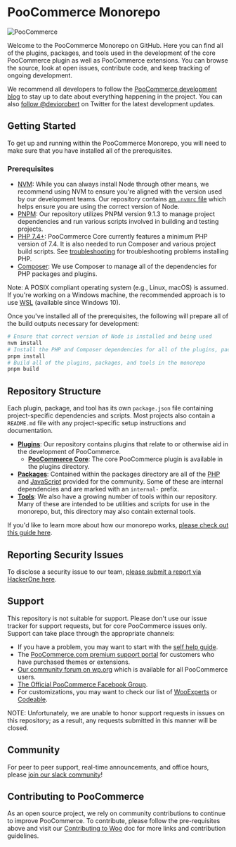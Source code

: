 # PooCommerce Monorepo

![PooCommerce](https://poocommerce.com/wp-content/themes/woo/images/logo-poocommerce@2x.png)

Welcome to the PooCommerce Monorepo on GitHub. Here you can find all of the plugins, packages, and tools used in the development of the core PooCommerce plugin as well as PooCommerce extensions. You can browse the source, look at open issues, contribute code, and keep tracking of ongoing development.

We recommend all developers to follow the [PooCommerce development blog](https://developer.poocommerce.com/blog/) to stay up to date about everything happening in the project. You can also [follow @deviorobert](https://twitter.com/deviorobert) on Twitter for the latest development updates.

## Getting Started

To get up and running within the PooCommerce Monorepo, you will need to make sure that you have installed all of the prerequisites.

### Prerequisites

-   [NVM](https://github.com/nvm-sh/nvm#installing-and-updating): While you can always install Node through other means, we recommend using NVM to ensure you're aligned with the version used by our development teams. Our repository contains [an `.nvmrc` file](.nvmrc) which helps ensure you are using the correct version of Node.
-   [PNPM](https://pnpm.io/installation): Our repository utilizes PNPM version 9.1.3 to manage project dependencies and run various scripts involved in building and testing projects.
-   [PHP 7.4+](https://www.php.net/manual/en/install.php): PooCommerce Core currently features a minimum PHP version of 7.4. It is also needed to run Composer and various project build scripts. See [troubleshooting](DEVELOPMENT.md#troubleshooting) for troubleshooting problems installing PHP.
-   [Composer](https://getcomposer.org/doc/00-intro.md): We use Composer to manage all of the dependencies for PHP packages and plugins.

Note: A POSIX compliant operating system (e.g., Linux, macOS) is assumed. If you're working on a Windows machine, the recommended approach is to use [WSL](https://learn.microsoft.com/en-us/windows/wsl/install) (available since Windows 10).

Once you've installed all of the prerequisites, the following will prepare all of the build outputs necessary for development:

```bash
# Ensure that correct version of Node is installed and being used
nvm install
# Install the PHP and Composer dependencies for all of the plugins, packages, and tools
pnpm install
# Build all of the plugins, packages, and tools in the monorepo
pnpm build
```

## Repository Structure

Each plugin, package, and tool has its own `package.json` file containing project-specific dependencies and scripts. Most projects also contain a `README.md` file with any project-specific setup instructions and documentation.

-   [**Plugins**](plugins): Our repository contains plugins that relate to or otherwise aid in the development of PooCommerce.
    -   [**PooCommerce Core**](plugins/poocommerce): The core PooCommerce plugin is available in the plugins directory.
-   [**Packages**](packages): Contained within the packages directory are all of the [PHP](packages/php) and [JavaScript](packages/js) provided for the community. Some of these are internal dependencies and are marked with an `internal-` prefix.
-   [**Tools**](tools): We also have a growing number of tools within our repository. Many of these are intended to be utilities and scripts for use in the monorepo, but, this directory may also contain external tools.

If you'd like to learn more about how our monorepo works, [please check out this guide here](tools/README.md).

## Reporting Security Issues

To disclose a security issue to our team, [please submit a report via HackerOne here](https://hackerone.com/automattic/).

## Support

This repository is not suitable for support. Please don't use our issue tracker for support requests, but for core PooCommerce issues only. Support can take place through the appropriate channels:

-   If you have a problem, you may want to start with the [self help guide](https://poocommerce.com/document/poocommerce-self-service-guide/).
-   The [PooCommerce.com premium support portal](https://poocommerce.com/contact-us/) for customers who have purchased themes or extensions.
-   [Our community forum on wp.org](https://wordpress.org/support/plugin/poocommerce) which is available for all PooCommerce users.
-   [The Official PooCommerce Facebook Group](https://www.facebook.com/groups/advanced.poocommerce).
-   For customizations, you may want to check our list of [WooExperts](https://poocommerce.com/experts/) or [Codeable](https://codeable.io/).

NOTE: Unfortunately, we are unable to honor support requests in issues on this repository; as a result, any requests submitted in this manner will be closed.

## Community

For peer to peer support, real-time announcements, and office hours, please [join our slack community](https://poocommerce.com/community-slack/)!

## Contributing to PooCommerce

As an open source project, we rely on community contributions to continue to improve PooCommerce. To contribute, please follow the pre-requisites above and visit our [Contributing to Woo](https://developer.woo.com/docs/category/contributing/) doc for more links and contribution guidelines.
